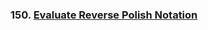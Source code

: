 ### 150. [Evaluate Reverse Polish Notation](https://leetcode.com/problems/evaluate-reverse-polish-notation)